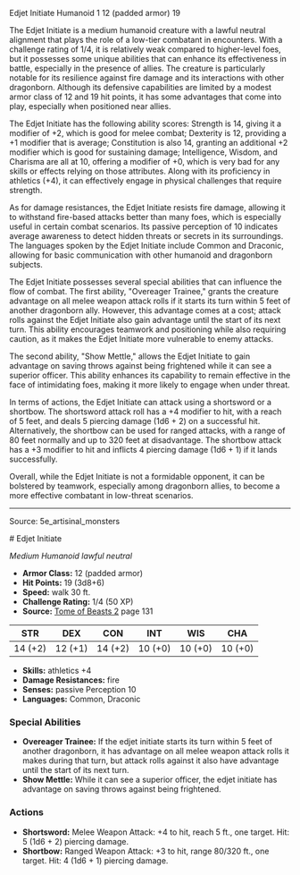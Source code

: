 <MonsterName/>Edjet Initiate</MonsterName>
<CreatureType/>Humanoid</CreatureType>
<CR/>1</CR>
<AC/>12 (padded armor)</AC>
<HP/>19</HP>
<summary>The Edjet Initiate is a medium humanoid creature with a lawful neutral alignment that plays the role of a low-tier combatant in encounters. With a challenge rating of 1/4, it is relatively weak compared to higher-level foes, but it possesses some unique abilities that can enhance its effectiveness in battle, especially in the presence of allies. The creature is particularly notable for its resilience against fire damage and its interactions with other dragonborn. Although its defensive capabilities are limited by a modest armor class of 12 and 19 hit points, it has some advantages that come into play, especially when positioned near allies.</summary>

<detail>

The Edjet Initiate has the following ability scores: Strength is 14, giving it a modifier of +2, which is good for melee combat; Dexterity is 12, providing a +1 modifier that is average; Constitution is also 14, granting an additional +2 modifier which is good for sustaining damage; Intelligence, Wisdom, and Charisma are all at 10, offering a modifier of +0, which is very bad for any skills or effects relying on those attributes. Along with its proficiency in athletics (+4), it can effectively engage in physical challenges that require strength.

As for damage resistances, the Edjet Initiate resists fire damage, allowing it to withstand fire-based attacks better than many foes, which is especially useful in certain combat scenarios. Its passive perception of 10 indicates average awareness to detect hidden threats or secrets in its surroundings. The languages spoken by the Edjet Initiate include Common and Draconic, allowing for basic communication with other humanoid and dragonborn subjects.

The Edjet Initiate possesses several special abilities that can influence the flow of combat. The first ability, "Overeager Trainee," grants the creature advantage on all melee weapon attack rolls if it starts its turn within 5 feet of another dragonborn ally. However, this advantage comes at a cost; attack rolls against the Edjet Initiate also gain advantage until the start of its next turn. This ability encourages teamwork and positioning while also requiring caution, as it makes the Edjet Initiate more vulnerable to enemy attacks.

The second ability, "Show Mettle," allows the Edjet Initiate to gain advantage on saving throws against being frightened while it can see a superior officer. This ability enhances its capability to remain effective in the face of intimidating foes, making it more likely to engage when under threat.

In terms of actions, the Edjet Initiate can attack using a shortsword or a shortbow. The shortsword attack roll has a +4 modifier to hit, with a reach of 5 feet, and deals 5 piercing damage (1d6 + 2) on a successful hit. Alternatively, the shortbow can be used for ranged attacks, with a range of 80 feet normally and up to 320 feet at disadvantage. The shortbow attack has a +3 modifier to hit and inflicts 4 piercing damage (1d6 + 1) if it lands successfully.

Overall, while the Edjet Initiate is not a formidable opponent, it can be bolstered by teamwork, especially among dragonborn allies, to become a more effective combatant in low-threat scenarios.</detail>



---

Source: 5e_artisinal_monsters

<statblock>
# Edjet Initiate

*Medium* *Humanoid* *lawful neutral*

- **Armor Class:** 12 (padded armor)
- **Hit Points:** 19 (3d8+6)
- **Speed:** walk 30 ft.
- **Challenge Rating:** 1/4 (50 XP)
- **Source:** [Tome of Beasts 2](https://koboldpress.com/kpstore/product/tome-of-beasts-2-for-5th-edition) page 131

| STR | DEX | CON | INT | WIS | CHA |
| --- | --- | --- | --- | --- | --- |
| 14 (+2) | 12 (+1) | 14 (+2) | 10 (+0) | 10 (+0) | 10 (+0) |

- **Skills:** athletics +4
- **Damage Resistances:** fire
- **Senses:** passive Perception 10
- **Languages:** Common, Draconic

### Special Abilities

- **Overeager Trainee:** If the edjet initiate starts its turn within 5 feet of another dragonborn, it has advantage on all melee weapon attack rolls it makes during that turn, but attack rolls against it also have advantage until the start of its next turn.
- **Show Mettle:** While it can see a superior officer, the edjet initiate has advantage on saving throws against being frightened.

### Actions

- **Shortsword:** Melee Weapon Attack: +4 to hit, reach 5 ft., one target. Hit: 5 (1d6 + 2) piercing damage.
- **Shortbow:** Ranged Weapon Attack: +3 to hit, range 80/320 ft., one target. Hit: 4 (1d6 + 1) piercing damage.


</statblock>


